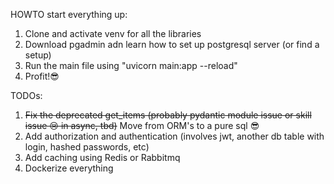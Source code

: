 HOWTO start everything up:

1. Clone and activate venv for all the libraries
2. Download pgadmin adn learn how to set up postgresql server (or find a setup)
3. Run the main file using "uvicorn main:app --reload"
4. Profit!😎

TODOs:

1. ~~Fix the deprecated get_items (probably pydantic module issue or skill issue 😢 in async, tbd)~~
   Move from ORM's to a pure sql 😎 
2. Add authorization and authentication (involves jwt, another db table with login, hashed passwords, etc)
3. Add caching using Redis or Rabbitmq
4. Dockerize everything
